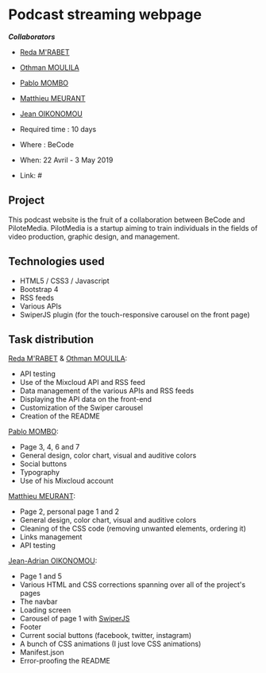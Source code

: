 # Podcast streaming webpage

***Collaborators***

- [Reda M'RABET](https://github.com/redamrabet)
- [Othman MOULILA](https://github.com/luffy1140/)
- [Pablo MOMBO](https://github.com/pablomombo/)
- [Matthieu MEURANT](https://github.com/MazzinWX/)
- [Jean OIKONOMOU](https://github.com/Jean-OIKONOMOU/)

- Required time : 10 days
- Where : BeCode
- When: 22 Avril - 3 May 2019
- Link: #

## Project

This podcast website is the fruit of a collaboration between BeCode and PiloteMedia.
PilotMedia is a startup aiming to train individuals in the fields of video production, graphic design, and management.


## Technologies used

- HTML5 / CSS3 / Javascript
- Bootstrap 4
- RSS feeds
- Various APIs
- SwiperJS plugin (for the touch-responsive carousel on the front page)


## Task distribution

[Reda M'RABET](https://github.com/redamrabet) & [Othman MOULILA](https://github.com/luffy1140/):
 - API testing
 - Use of the Mixcloud API and RSS feed
 - Data management of the various APIs and RSS feeds
 - Displaying the API data on the front-end
 - Customization of the Swiper carousel
 - Creation of the README

[Pablo MOMBO](https://github.com/pablomombo/):
 - Page 3, 4, 6 and 7
 - General design, color chart, visual and auditive colors
 - Social buttons
 - Typography
 - Use of his Mixcloud account

[Matthieu MEURANT](https://github.com/MazzinWX/):
 - Page 2, personal page 1 and 2
 - General design, color chart, visual and auditive colors
 - Cleaning of the CSS code (removing unwanted elements, ordering it)
 - Links management
 - API testing

[Jean-Adrian OIKONOMOU](https://github.com/Jean-OIKONOMOU/):
 - Page 1 and 5
 - Various HTML and CSS corrections spanning over all of the project's pages
 - The navbar
 - Loading screen
 - Carousel of page 1 with [SwiperJS](https://idangero.us/swiper/)
 - Footer
 - Current social buttons (facebook, twitter, instagram)
 - A bunch of CSS animations (I just love CSS animations)
 - Manifest.json
 - Error-proofing the README
